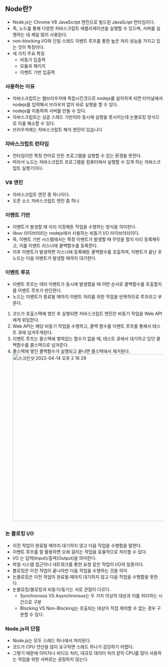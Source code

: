 ## Node란?

- Node.js는 Chrome V8 JavaScript 엔진으로 빌드된 JavaScipt 런타임이다.
- 즉, 노드를 통해 다양한 자바스크립트 애플리케이션을 실행할 수 있으며, 서버를 실행하는 데 제일 많이 사용된다.
- non-blocking I/O와 단일 스레드 이벤트 루프를 통한 높은 처리 성능을 가지고 있는 것이 특징이다.
- 세 가지 주요 특징
  - 비동기 입출력
  - 모듈과 패키지
  - 이벤트 기반 입출력

### 사용하는 이유

- 자바스크립트는 웹브라우저에 독립시킨것으로 nodejs를 설치하게 되면 터미널에서 nodejs를 입력해서 브라우저 없이 바로 실행을 할 수 있다.
- nodejs를 이용하여 서버를 만들 수 있다.
- 자바스크립트는 싱글 스레드 기반이라 동시에 실행을 못시키는데 논블로킹 방식으로 이를 해소할 수 있다.
- 브라우저에는 자바스크립트 해석 엔진이 있습니다

### 자바스크립트 런타임

- 런타임이란 특정 언어로 만든 프로그램을 실행할 수 있는 환경을 뜻한다.
- 따라서 노드는 자바스크립트 프로그램을 컴퓨터에서 실행할 수 있게 하는 자바스크립트 실행기이다.

### V8 엔진

- 자바스크립트 엔진 중 하나이다.
- 오픈 소스 자바스크립트 엔진 중 하나

### 이벤트 기반

- 이벤트가 발생할 때 미리 지정해둔 작업을 수행하는 방식을 의미한다.
- libuv 라이브러리는 nodejs에서 사용하는 비동기 I/O 라이브러리이다.
- 즉, 이벤트 기반 시스템에서는 특정 이벤트가 발생할 때 무엇을 할지 미리 등록해두고, 이를 이벤트 리스너에 콜백함수를 등록한다.
- 이후 이벤트가 발생하면 리스너에 등록해둔 콜백함수를 호출하며, 이벤트가 끝난 후 노드는 다음 이벤트가 발생할 때까지 대기한다.

### 이벤트 루프

- 이벤트 루프는 여러 이벤트가 동시에 발생했을 때 어떤 순서로 콜백함수를 호출할지를 이벤트 루프가 판단한다.
- 노드는 이벤트가 종료될 때까지 이벤트 처리를 위한 작업을 반복하므로 루프라고 부른다.

1. 코드가 호출스택에 쌓인 후 실행되면 자바스크립트 엔진은 비동기 작업을 Web API에게 위임한다.
2. Web API는 해당 비동기 작업을 수행하고, 콜백 함수를 이벤트 루프를 통해서 테스트 큐에 넘겨주게된다.
3. 이벤트 루프는 콜스택에 쌓여있는 함수가 없을 때, 테스트 큐에서 대기하고 있던 콜백함수를 콜스택으로 넘겨준다.
4. 콜스택에 쌓인 콜백함수가 실행되고 끝나면 콜스택에서 제거된다.
   <img width="533" alt="스크린샷 2022-04-14 오후 2 16 29" src="https://user-images.githubusercontent.com/75515697/163318487-d6a453d6-ee31-4044-975e-ea0cc5bd55a6.png">

### 논 블로킹 I/O

- 이전 작업이 완료될 때까지 대기하지 않고 다음 작업을 수행함을 말한다.
- 이벤트 루프를 잘 활용하면 오래 걸리는 작업을 효율적으로 처리할 수 있다.
- I/O 는 입력(Input)/출력(Output)을 의미한다.
- 파일 시스템 접근이나 네트워크를 통한 요청 같은 작업이 I/O의 일종이다.
- 블로킹은 이전 작업이 끝나야만 다음 작업을 수행하는 것을 의미
- 논블로킹은 이전 작업이 완료될 때까지 대기하지 않고 다음 작업을 수행함을 뜻한다.
- 논블로킹/블로킹과 비동기/동기는 서로 관점이 다르다.
  - Synchronous VS Asynchronous는 두 가지 이상의 대상과 이를 처리하는 시간으로 구분
  - Blocking VS Non-Blocking는 호출되는 대상이 직접 제어할 수 없는 경우 구분할 수 있다.

### Node.js의 단점

- Node.js는 모두 스레드 하나에서 처리된다.
- 코드가 CPU 연산을 많이 요구하면 스레드 하나가 감당하기 어렵다.
- 그렇기 때문에 이미지나 비디오 처리, 대규모 데이터 처리 같이 CPU를 많이 사용하는 작업을 위한 서버로는 권장하지 않는다.
